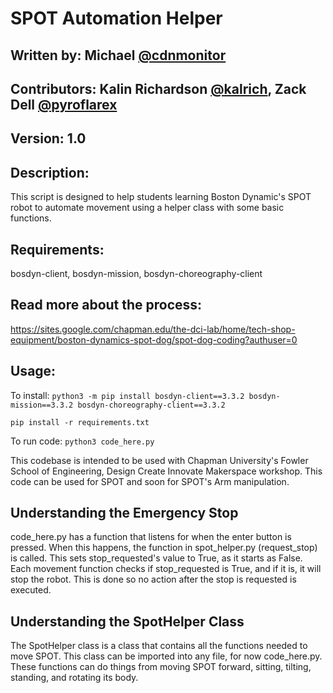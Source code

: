 # SPOT Automation Helper 
## Written by: Michael [@cdnmonitor](https://github.com/cdnmonitor)
## Contributors: Kalin Richardson [@kalrich](https://github.com/kalrich), Zack Dell [@pyroflarex](https://github.com/pyroflarex)
## Version: 1.0 
## Description: 
This script is designed to help students learning Boston Dynamic's SPOT robot to automate movement using a helper class with some basic functions. 
## Requirements:
bosdyn-client, bosdyn-mission, bosdyn-choreography-client 
## Read more about the process:
https://sites.google.com/chapman.edu/the-dci-lab/home/tech-shop-equipment/boston-dynamics-spot-dog/spot-dog-coding?authuser=0
## Usage:
To install:
```python3 -m pip install bosdyn-client==3.3.2 bosdyn-mission==3.3.2 bosdyn-choreography-client==3.3.2```

```pip install -r requirements.txt```

To run code:
```python3 code_here.py ```

This codebase is intended to be used with Chapman University's Fowler School of Engineering, Design Create Innovate Makerspace workshop. This code can be used for SPOT and soon for SPOT's Arm manipulation.
## Understanding the Emergency Stop
code_here.py has a function that listens for when the enter button is pressed. When this happens, the function in spot_helper.py (request_stop) is called. This sets stop_requested's value to True, as it starts as False. Each movement function checks if stop_requested is True, and if it is, it will stop the robot. This is done so no action after the stop is requested is executed.
## Understanding the SpotHelper Class
The SpotHelper class is a class that contains all the functions needed to move SPOT. This class can be imported into any file, for now code_here.py. These functions can do things from moving SPOT forward, sitting, tilting, standing, and rotating its body.
